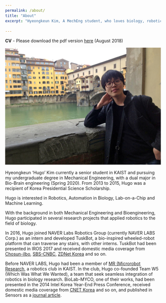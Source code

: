 ```yaml
---
permalink: /about/
title: "About"
excerpt: "Hyeongkeun Kim, A MechEng student, who loves biology, robotics, and merging them for the better."

---
```

**CV** - Please download the pdf version [here](/assets/CV_HKim.pdf) (August 2018)

![times in florence](/assets/images/about_splash.jpg)

Hyeongkeun ‘Hugo’ Kim currently a senior student in KAIST and pursuing my undergraduate degree in Mechanical Engineering, with a dual major in Bio-Brain engineering (Spring 2020). From 2013 to 2015, Hugo was a recipient of Korea Presidential Science Scholarship. 

Hugo is interested in Robotics, Automation in Biology, Lab-on-a-Chip and Machine Learning.

With the background in both Mechanical Engineering and Bioengineering, Hugo participated in several research projects that applied robotics to the field of biology. 

In 2016, Hugo joined NAVER Labs Robotics Group (currently NAVER LABS Corp.) as an intern and developed TuskBot, a bio-inspired wheeled-robot platform that can traverse any stairs, with other interns. TuskBot had been presented in IROS 2017 and received domestic media coverage from [Chosun-ilbo](http://biz.chosun.com/site/data/html_dir/2017/06/25/2017062501522.html), [SBS-CNBC](http://sbscnbc.sbs.co.kr/read.jsp?pmArticleId=10000878098), [ZDNet Korea](http://www.zdnet.co.kr/news/news_view.asp?artice_id=20171016113135) and so on.

Before NAVER LABS, Hugo had been a member of [MR (Microrobot Research](https://mr.kaist.ac.kr/w5.html), a robotics club in KAIST. In the club, Hugo co-founded Team W5 (Which Was What We Wanted), a team that seek seamless integration of robotics in biology research. BioLab-MYCO, one of their works, had been presented in the 2014 Intel Korea Year-End Press Conference, received domestic media coverage from [CNET Korea](https://www.cnet.co.kr/view/123762) and so on, and published in Sensors as a [journal article](https://doi.org/10.3390/s16060942). 
